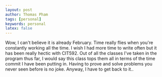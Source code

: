 ```yaml
---
layout: post
author: Thomas Pham
tags: [personal]
keywords: personal
latex: false
---
```

Wow, I can't believe it is already February. Time really flies when you're constantly working all the time. I wish I had more time to write often but it has been really hectic
with CIT592. Out of all the classes I've taken in the program thus far, I would say this class tops them all in terms of the time commit
I have been putting in. Having to prove and solve problems you never seen before is no joke. Anyway, I have to get back to it.. 